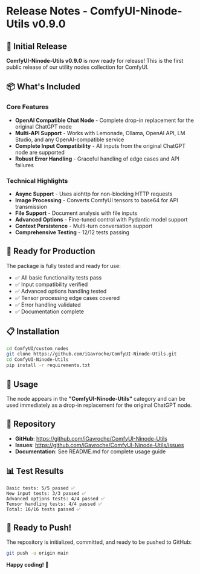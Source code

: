 # Release Notes - ComfyUI-Ninode-Utils v0.9.0

## 🎉 Initial Release

**ComfyUI-Ninode-Utils v0.9.0** is now ready for release! This is the first public release of our utility nodes collection for ComfyUI.

## 📦 What's Included

### Core Features
- **OpenAI Compatible Chat Node** - Complete drop-in replacement for the original ChatGPT node
- **Multi-API Support** - Works with Lemonade, Ollama, OpenAI API, LM Studio, and any OpenAI-compatible service
- **Complete Input Compatibility** - All inputs from the original ChatGPT node are supported
- **Robust Error Handling** - Graceful handling of edge cases and API failures

### Technical Highlights
- **Async Support** - Uses aiohttp for non-blocking HTTP requests
- **Image Processing** - Converts ComfyUI tensors to base64 for API transmission
- **File Support** - Document analysis with file inputs
- **Advanced Options** - Fine-tuned control with Pydantic model support
- **Context Persistence** - Multi-turn conversation support
- **Comprehensive Testing** - 12/12 tests passing

## 🚀 Ready for Production

The package is fully tested and ready for use:

- ✅ All basic functionality tests pass
- ✅ Input compatibility verified
- ✅ Advanced options handling tested
- ✅ Tensor processing edge cases covered
- ✅ Error handling validated
- ✅ Documentation complete

## 📋 Installation

```bash
cd ComfyUI/custom_nodes
git clone https://github.com/iGavroche/ComfyUI-Ninode-Utils.git
cd ComfyUI-Ninode-Utils
pip install -r requirements.txt
```

## 🎯 Usage

The node appears in the **"ComfyUI-Ninode-Utils"** category and can be used immediately as a drop-in replacement for the original ChatGPT node.

## 🔗 Repository

- **GitHub**: https://github.com/iGavroche/ComfyUI-Ninode-Utils
- **Issues**: https://github.com/iGavroche/ComfyUI-Ninode-Utils/issues
- **Documentation**: See README.md for complete usage guide

## 📊 Test Results

```
Basic tests: 5/5 passed ✅
New input tests: 3/3 passed ✅
Advanced options tests: 4/4 passed ✅
Tensor handling tests: 4/4 passed ✅
Total: 16/16 tests passed ✅
```

## 🎉 Ready to Push!

The repository is initialized, committed, and ready to be pushed to GitHub:

```bash
git push -u origin main
```

**Happy coding! 🚀**
